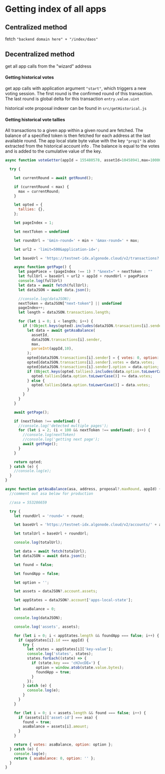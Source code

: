 # Getting index of all apps

## Centralized method

fetch `"backend domain here" + "/index/daos"`

## Decentralized method

get all app calls from the "wizard" address

#### Getting historical votes

get app calls with application argument `"start"`, which triggers a new voting session. The first round is the confirmed round of this transaction. The last round is global delta for this transaction `entry.value.uint`

historical vote proposal indexer can be found in `src/getHistorical.js`

#### Getting historical vote tallies

All transactions to a given app within a given round are fetched. The balance of a specified token is then fetched for each address at the last available round. The app local state byte value with the key `"prop1"` is also extracted from the historical account info . The balance is equal to the votes and is added to the cumulative value of the key.

```jsx
async function voteGetter(appId = 155480578, assetId=10458941,max=100000000,min=0) {

  try {

    let currentRound = await getRound();

    if (currentRound < max) {
      max = currentRound;
    }

    let opted = {
      tallies: {},
    };

    let pageIndex = 1;

    let nextToken = undefined

    let roundUrl = '&min-round=' + min + '&max-round=' + max;

    let url2 = 'limit=500&application-id=';

    let baseUrl = 'https://testnet-idx.algonode.cloud/v2/transactions?';

    async function getPage() {
      let pagePiece = (pageIndex !== 1) ? "&next=" + nextToken : ""
      let fullUrl = baseUrl + url2 + appId + roundUrl + pagePiece
      console.log(fullUrl)
      let data = await fetch(fullUrl);
      let dataJSON = await data.json();

      //console.log(dataJSON);
      nextToken = dataJSON["next-token"] || undefined
      pageIndex++;
      let length = dataJSON.transactions.length;

      for (let i = 0; i < length; i++) {
        if (!Object.keys(opted).includes(dataJSON.transactions[i].sender)) {
          let data = await getAsaBalance(
            assetId,
            dataJSON.transactions[i].sender,
            max,
            parseInt(appId,10),
          );
          opted[dataJSON.transactions[i].sender] = { votes: 0, option: '' };
          opted[dataJSON.transactions[i].sender].votes = data.votes;
          opted[dataJSON.transactions[i].sender].option = data.option;
          if (Object.keys(opted.tallies).includes(data.option.toLowerCase())) {
            opted.tallies[data.option.toLowerCase()] += data.votes;
          } else {
            opted.tallies[data.option.toLowerCase()] = data.votes;
          }
        }
      }
    }

    await getPage();

    if (nextToken !== undefined) {
      //console.log('detected multiple pages');
      for (let i = 2; (i < 100 && nextToken !== undefined); i++) {
        //console.log(nextToken)
        //console.log('getting next page');
        await getPage();
      }
    }

    return opted;
  } catch (e) {
    //console.log(e);
  }
}

async function getAsaBalance(asa, address, proposal?.maxRound, appId) {
  //comment out asa below for production

  //asa = 553286659

  try {
    let roundUrl = 'round=' + round;

    let baseUrl = 'https://testnet-idx.algonode.cloud/v2/accounts/' + address + '?';

    let totalUrl = baseUrl + roundUrl;

    console.log(totalUrl);

    let data = await fetch(totalUrl);
    let dataJSON = await data.json();

    let found = false;

    let foundApp = false;

    let option = '';

    let assets = dataJSON?.account.assets;

    let appStates = dataJSON?.account['apps-local-state'];

    let asaBalance = 0;

    console.log(dataJSON);

    console.log('assets', assets);

    for (let i = 0; i < appStates.length && foundApp === false; i++) {
      if (appStates[i].id === appId) {
        try {
          let states = appStates[i]['key-value'];
          console.log('states', states);
          states.forEach((state) => {
            if (state.key === 'cHJvcDE=') {
              option = window.atob(state.value.bytes);
              foundApp = true;
            }
          });
        } catch (e) {
          console.log(e);
        }
      }
    }

    for (let i = 0; i < assets.length && found === false; i++) {
      if (assets[i]['asset-id'] === asa) {
        found = true;
        asaBalance = assets[i].amount;
      }
    }

    return { votes: asaBalance, option: option };
  } catch (e) {
    console.log(e);
    return { asaBalance: 0, option: '' };
  }
}
```
